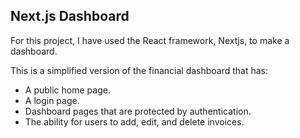## Next.js Dashboard

For this project, I have used the React framework, Nextjs, to make a dashboard.

This is a simplified version of the financial dashboard that has:
- A public home page.
- A login page.
- Dashboard pages that are protected by authentication.
- The ability for users to add, edit, and delete invoices.